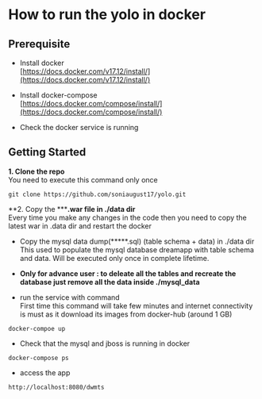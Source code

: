 # How to run the yolo in docker

## Prerequisite 

* Install docker   
[https://docs.docker.com/v17.12/install/](https://docs.docker.com/v17.12/install/)
* Install docker-compose  
[https://docs.docker.com/compose/install/](https://docs.docker.com/compose/install/)


* Check the docker service is running

## Getting Started

**1.  Clone the repo**  
You need to execute this command only once
```
git clone https://github.com/soniaugust17/yolo.git
```

**2. Copy the *****.war file in ./data dir**  
Every time you make any changes in the code then you need to copy the latest war in .data dir and restart the docker

* Copy the mysql data dump(*****.sql) (table schema + data) in ./data dir
This used to populate the mysql database dreamapp with table schema and data. Will be executed only once in complete lifetime.   
* **Only for advance user : to deleate all the tables and recreate the database just remove all the data inside ./mysql_data**


* run the service with command  
First time this command will take few minutes and internet connectivity is must as it download its images from docker-hub (around 1 GB)
```
docker-compoe up
```

* Check that the mysql and jboss is running in docker 

```
docker-compose ps 
```
* access the app 
```
http://localhost:8080/dwmts
```



